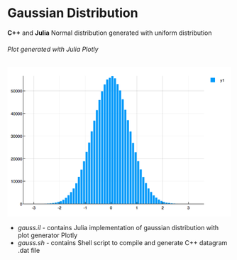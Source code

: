# Gaussian Distribution
**C++** and **Julia** Normal distribution generated with uniform distribution

###### Plot generated with Julia Plotly  
![Example graph](res/example.png)  

* *gauss.il* - contains Julia implementation of gaussian distribution with plot generator Plotly  
* *gauss.sh* - contains Shell script to compile and generate C++ datagram .dat file
